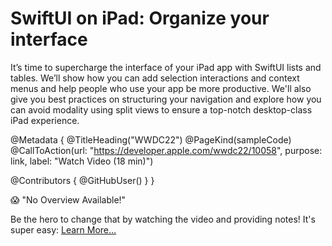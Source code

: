 # SwiftUI on iPad: Organize your interface

It’s time to supercharge the interface of your iPad app with SwiftUI lists and tables. We’ll show how you can add selection interactions and context menus and help people who use your app be more productive. We'll also give you best practices on structuring your navigation and explore how you can avoid modality using split views to ensure a top-notch desktop-class iPad experience.

@Metadata {
   @TitleHeading("WWDC22")
   @PageKind(sampleCode)
   @CallToAction(url: "https://developer.apple.com/wwdc22/10058", purpose: link, label: "Watch Video (18 min)")

   @Contributors {
      @GitHubUser(<replace this with your GitHub handle>)
   }
}

😱 "No Overview Available!"

Be the hero to change that by watching the video and providing notes! It's super easy:
 [Learn More…](https://wwdcnotes.com/documentation/wwdcnotes/contributing)
